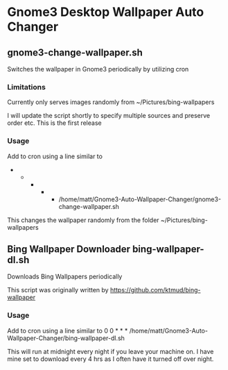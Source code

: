 Gnome3 Desktop Wallpaper Auto Changer
=====================================

gnome3-change-wallpaper.sh
--------------------------

Switches the wallpaper in Gnome3 periodically by utilizing cron

### Limitations

Currently only serves images randomly from ~/Pictures/bing-wallpapers

I will update the script shortly to specify multiple sources and preserve order etc. This is the first release

### Usage

Add to cron using a line similar to
* * * * * /home/matt/Gnome3-Auto-Wallpaper-Changer/gnome3-change-wallpaper.sh

This changes the wallpaper randomly from the folder ~/Pictures/bing-wallpapers


Bing Wallpaper Downloader bing-wallpaper-dl.sh
------------------------

Downloads Bing Wallpapers periodically

This script was originally written by https://github.com/ktmud/bing-wallpaper

### Usage

Add to cron using a line similar to 
0 0 * * * /home/matt/Gnome3-Auto-Wallpaper-Changer/bing-wallpaper-dl.sh

This will run at midnight every night if you leave your machine on. I have mine set to download every 4 hrs as I often have it turned off over night.
